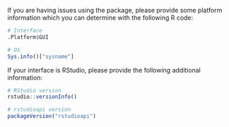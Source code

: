 If you are having issues using the package, please provide some platform information which you can determine with the following R code:

```r
# Interface
.Platform$GUI

# OS
Sys.info()["sysname"]
```


If your interface is RStudio, please provide the following additional information:

```r
# RStudio version
rstudio::versionInfo()

# rstudioapi version
packageVersion("rstudioapi")
```

